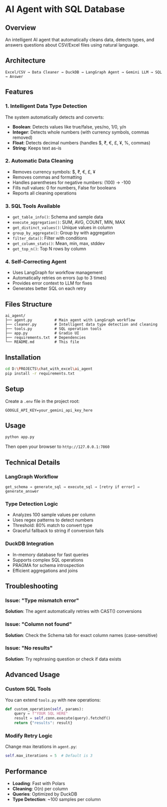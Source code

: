 # AI Agent with SQL Database

## Overview
An intelligent AI agent that automatically cleans data, detects types, and answers questions about CSV/Excel files using natural language.

## Architecture
```
Excel/CSV → Data Cleaner → DuckDB → LangGraph Agent → Gemini LLM → SQL → Answer
```

## Features

### 1. Intelligent Data Type Detection
The system automatically detects and converts:
- **Boolean**: Detects values like true/false, yes/no, 1/0, y/n
- **Integer**: Detects whole numbers (with currency symbols, commas removed)
- **Float**: Detects decimal numbers (handles $, ₹, €, £, ¥, %, commas)
- **String**: Keeps text as-is

### 2. Automatic Data Cleaning
- Removes currency symbols: $, ₹, €, £, ¥
- Removes commas and formatting
- Handles parentheses for negative numbers: (100) → -100
- Fills null values: 0 for numbers, False for booleans
- Reports all cleaning operations

### 3. SQL Tools Available
- `get_table_info()`: Schema and sample data
- `execute_aggregation()`: SUM, AVG, COUNT, MIN, MAX
- `get_distinct_values()`: Unique values in column
- `group_by_aggregate()`: Group by with aggregation
- `filter_data()`: Filter with conditions
- `get_column_stats()`: Mean, min, max, stddev
- `get_top_n()`: Top N rows by column

### 4. Self-Correcting Agent
- Uses LangGraph for workflow management
- Automatically retries on errors (up to 3 times)
- Provides error context to LLM for fixes
- Generates better SQL on each retry

## Files Structure
```
ai_agent/
├── agent.py          # Main agent with LangGraph workflow
├── cleaner.py        # Intelligent data type detection and cleaning
├── tools.py          # SQL operation tools
├── app.py            # Gradio UI
├── requirements.txt  # Dependencies
└── README.md         # This file
```

## Installation

```bash
cd D:\PROJECTS\chat_with_excel\ai_agent
pip install -r requirements.txt
```

## Setup

Create a `.env` file in the project root:
```
GOOGLE_API_KEY=your_gemini_api_key_here
```

## Usage

```bash
python app.py
```

Then open your browser to `http://127.0.0.1:7860`

## Technical Details

### LangGraph Workflow
```
get_schema → generate_sql → execute_sql → [retry if error] → generate_answer
```

### Type Detection Logic
- Analyzes 100 sample values per column
- Uses regex patterns to detect numbers
- Threshold: 80% match to convert type
- Graceful fallback to string if conversion fails

### DuckDB Integration
- In-memory database for fast queries
- Supports complex SQL operations
- PRAGMA for schema introspection
- Efficient aggregations and joins

## Troubleshooting

### Issue: "Type mismatch error"
**Solution**: The agent automatically retries with CAST() conversions

### Issue: "Column not found"
**Solution**: Check the Schema tab for exact column names (case-sensitive)

### Issue: "No results"
**Solution**: Try rephrasing question or check if data exists

## Advanced Usage

### Custom SQL Tools
You can extend `tools.py` with new operations:

```python
def custom_operation(self, params):
    query = f"YOUR SQL HERE"
    result = self.conn.execute(query).fetchdf()
    return {"results": result}
```

### Modify Retry Logic
Change max iterations in `agent.py`:
```python
self.max_iterations = 5  # Default is 3
```

## Performance

- **Loading**: Fast with Polars
- **Cleaning**: O(n) per column
- **Queries**: Optimized by DuckDB
- **Type Detection**: ~100 samples per column

